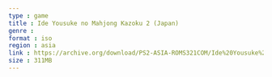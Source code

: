 ```yaml
---
type : game
title : Ide Yousuke no Mahjong Kazoku 2 (Japan)
genre : 
format : iso
region : asia
link : https://archive.org/download/PS2-ASIA-ROMS321COM/Ide%20Yousuke%20no%20Mahjong%20Kazoku%202%20%28Japan%29.7z
size : 311MB
---
```

